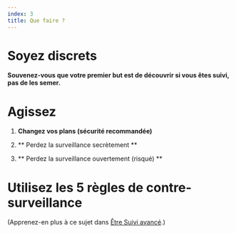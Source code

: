 ```yaml
---
index: 3
title: Que faire ?
---
```

# Soyez discrets

**Souvenez-vous que votre premier but est de découvrir si vous êtes suivi, pas de les semer.**

# Agissez

1.  **Changez vos plans (sécurité recommandée)**


2.  ** Perdez la surveillance secrètement **


3.  ** Perdez la surveillance ouvertement (risqué) **

# Utilisez les 5 règles de contre-surveillance

(Apprenez-en plus à ce sujet dans [Être Suivi avancé](umbrella://work/being-followed/advanced).)